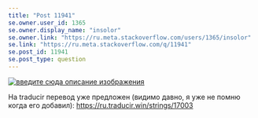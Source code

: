 ```yaml
---
title: "Post 11941"
se.owner.user_id: 1365
se.owner.display_name: "insolor"
se.owner.link: "https://ru.meta.stackoverflow.com/users/1365/insolor"
se.link: "https://ru.meta.stackoverflow.com/q/11941"
se.post_id: 11941
se.post_type: question
---
```

<p><a href="https://i.stack.imgur.com/fJkNq.png" rel="nofollow noreferrer"><img src="https://i.stack.imgur.com/fJkNq.png" alt="введите сюда описание изображения" /></a></p>
<p>На traducir перевод уже предложен (видимо давно, я уже не помню когда его добавил): <a href="https://ru.traducir.win/strings/17003" rel="nofollow noreferrer">https://ru.traducir.win/strings/17003</a></p>
